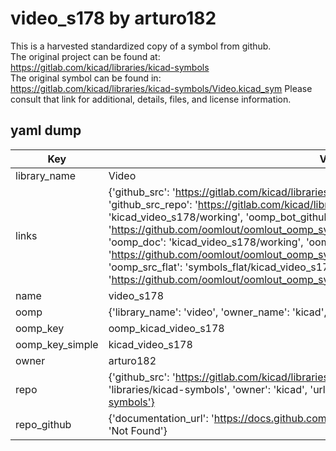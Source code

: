 # video_s178 by arturo182  
This is a harvested standardized copy of a symbol from github.  
The original project can be found at:  
https://gitlab.com/kicad/libraries/kicad-symbols  
The original symbol can be found in:
https://gitlab.com/kicad/libraries/kicad-symbols/Video.kicad_sym
Please consult that link for additional, details, files, and license information.  
## yaml dump  
| Key | Value |  
| --- | --- |  
| library_name | Video |  
| links | {'github_src': 'https://gitlab.com/kicad/libraries/kicad-symbols/Video.kicad_sym', 'github_src_repo': 'https://gitlab.com/kicad/libraries/kicad-symbols', 'oomp_bot': 'kicad_video_s178/working', 'oomp_bot_github': 'https://github.com/oomlout/oomlout_oomp_symbol_bot/tree/main/kicad_video_s178/working', 'oomp_doc': 'kicad_video_s178/working', 'oomp_doc_github': 'https://github.com/oomlout/oomlout_oomp_symbol_doc/tree/main/kicad_video_s178/working', 'oomp_src_flat': 'symbols_flat/kicad_video_s178/working', 'oomp_src_flat_github': 'https://github.com/oomlout/oomlout_oomp_symbol_src/tree/main/kicad_video_s178/working'} |  
| name | video_s178 |  
| oomp | {'library_name': 'video', 'owner_name': 'kicad', 'symbol_name': 'video_s178'} |  
| oomp_key | oomp_kicad_video_s178 |  
| oomp_key_simple | kicad_video_s178 |  
| owner | arturo182 |  
| repo | {'github_src': 'https://gitlab.com/kicad/libraries/kicad-symbols/Video.kicad_sym', 'name': 'libraries/kicad-symbols', 'owner': 'kicad', 'url': 'https://gitlab.com/kicad/libraries/kicad-symbols'} |  
| repo_github | {'documentation_url': 'https://docs.github.com/rest/repos/repos#get-a-repository', 'message': 'Not Found'} |  

